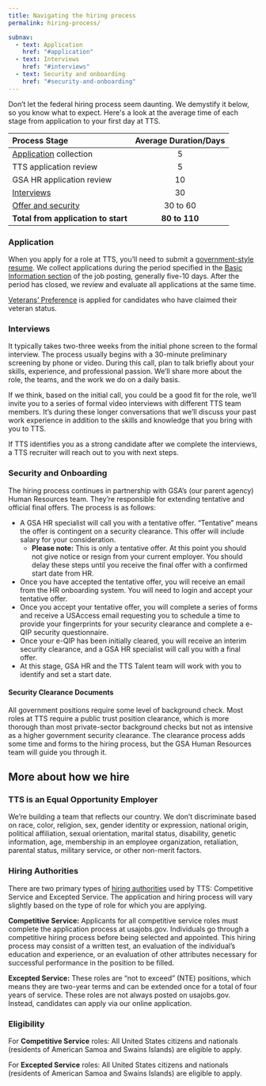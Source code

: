 ```yaml
---
title: Navigating the hiring process
permalink: hiring-process/

subnav:
  - text: Application
    href: "#application"
  - text: Interviews
    href: "#interviews"
  - text: Security and onboarding
    href: "#security-and-onboarding"
---
```


Don’t let the federal hiring process seem daunting. We demystify it
below, so you know what to expect. Here's a look at the average time of each stage from application to your first day at TTS.

  |Process Stage | Average Duration/Days |
|:--|:-:|
| [Application](#application) collection | 5 |
| TTS application review | 5 |
| GSA HR application review | 10 |
| [Interviews](#interviews) | 30 |
| [Offer and security](#security-and-onboarding) | 30 to 60 |
| **Total from application to start** | **80 to 110** |

### Application

When you apply for a role at TTS, you’ll need to submit a
[government-style
resume](https://join.tts.gsa.gov/resume/). We collect applications during the period specified in the [Basic
Information section](https://join.tts.gsa.gov/federal-job-posting/#basic-information/) of the job posting, generally five-10 days.
After the period has closed, we review and evaluate all applications at
the same time.

[Veterans’
Preference](https://www.fedshirevets.gov/job-seekers/veterans-preference/)
is applied for candidates who have claimed their veteran status.

### Interviews

It typically takes two-three weeks from the initial phone screen to the
formal interview. The process usually begins with a 30-minute
preliminary screening by phone or video. During this call, plan to talk
briefly about your skills, experience, and professional passion. We’ll
share more about the role, the teams, and the work we do on a daily
basis.

If we think, based on the initial call, you could be a good fit for the
role, we’ll invite you to a series of formal video interviews with
different TTS team members. It’s during these longer conversations that
we’ll discuss your past work experience in addition to the skills and
knowledge that you bring with you to TTS.

If TTS identifies you as a strong candidate after we complete the interviews, a TTS recruiter will reach out to you with next steps.

### Security and Onboarding

The hiring process continues in partnership with GSA’s (our parent
agency) Human Resources team. They’re responsible for extending
tentative and official final offers. The process is as follows:

-   A GSA HR specialist will call you with a tentative offer. “Tentative” means the offer is contingent on a security clearance. This offer will include salary for your consideration.
    -   **Please note:** This is only a tentative offer. At this point you should not give notice or resign from your current employer. You should delay these steps until you receive the final offer with a confirmed start date from HR.
-   Once you have accepted the tentative offer, you will receive an email from the HR onboarding system. You will need to login and accept your tentative offer.
-   Once you accept your tentative offer, you will complete a series of forms and receive a USAccess email requesting you to schedule a time to provide your fingerprints for your security clearance and complete a e-QIP security questionnaire.
-   Once your e-QIP has been initially cleared, you will receive an interim security clearance, and a GSA HR specialist will call you with a final offer.
-   At this stage, GSA HR and the TTS Talent team will work with you to identify and set a start date.

#### Security Clearance Documents

All government positions require some level of background check. Most
roles at TTS require a public trust position clearance, which is more
thorough than most private-sector background checks but not as intensive
as a higher government security clearance. The clearance process adds
some time and forms to the hiring process, but the GSA Human Resources
team will guide you through it.

## More about how we hire
### TTS is an Equal Opportunity Employer

We’re building a team that reflects our country. We don’t
discriminate based on race, color, religion, sex, gender identity or
expression, national origin, political affiliation, sexual orientation,
marital status, disability, genetic information, age, membership in an
employee organization, retaliation, parental status, military service,
or other non-merit factors.

### Hiring Authorities

There are two primary types of [hiring
authorities](https://www.usajobs.gov/Help/working-in-government/service/)
used by TTS: Competitive Service and Excepted Service. The application
and hiring process will vary slightly based on the type of role for which you are
 applying.

**Competitive Service:** Applicants for all competitive service roles must complete the application process at usajobs.gov. Individuals go
through a competitive hiring process before being selected and
appointed.  This hiring process may consist of a
written test, an evaluation of the individual’s education and
experience, or an evaluation of other attributes necessary for
successful performance in the position to be filled.

**Excepted Service:** These roles are “not to exceed” (NTE) positions,
which means they are two-year terms and can be extended once for a total
of four years of service. These roles are not always posted on
usajobs.gov. Instead, candidates can apply via our online application.

### Eligibility

For **Competitive Service** roles: All United States citizens and
nationals (residents of American Samoa and Swains Islands) are eligible
to apply.

For **Excepted Service** roles: All United States citizens and nationals
(residents of American Samoa and Swains Islands) are eligible to apply.
